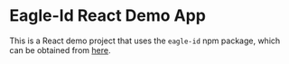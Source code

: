 
Eagle-Id React Demo App
===

This is a React demo project that uses the  `eagle-id` npm package, which can be obtained from [here](https://www.npmjs.com/package/eagle-id).
